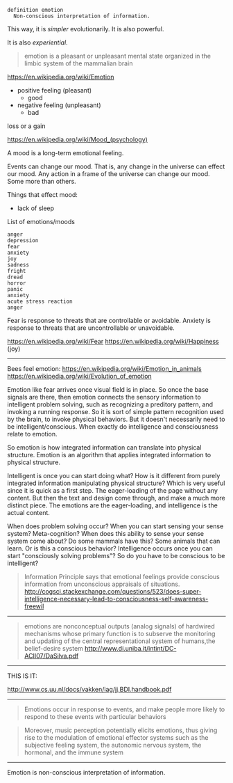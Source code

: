 
```
definition emotion
  Non-conscious interpretation of information.
```

This way, it is _simpler_ evolutionarily. It is also powerful.

It is also _experiential_.

> emotion is a pleasant or unpleasant mental state organized in the limbic system of the mammalian brain

https://en.wikipedia.org/wiki/Emotion

- positive feeling (pleasant)
  + good
- negative feeling (unpleasant)
  + bad

loss or a gain

https://en.wikipedia.org/wiki/Mood_(psychology)

A mood is a long-term emotional feeling.

Events can change our mood. That is, any change in the universe can effect our mood. Any action in a frame of the universe can change our mood. Some more than others.

Things that effect mood:

- lack of sleep

List of emotions/moods

```
anger
depression
fear
anxiety
joy
sadness
fright
dread
horror
panic
anxiety
acute stress reaction
anger
```

Fear is response to threats that are controllable or avoidable. Anxiety is response to threats that are uncontrollable or unavoidable.

https://en.wikipedia.org/wiki/Fear
https://en.wikipedia.org/wiki/Happiness (joy)

---

Bees feel emotion: https://en.wikipedia.org/wiki/Emotion_in_animals
https://en.wikipedia.org/wiki/Evolution_of_emotion

Emotion like fear arrives once visual field is in place. So once the base signals are there, then emotion connects the sensory information to intelligent problem solving, such as recognizing a preditory pattern, and invoking a running response. So it is sort of simple pattern recognition used by the brain, to invoke physical behaviors. But it doesn't necessarily need to be intelligent/conscious. When exactly do intelligence and consciousness relate to emotion.

So emotion is how integrated information can translate into physical structure. Emotion is an algorithm that applies integrated information to physical structure.

Intelligent is once you can start doing what? How is it different from purely integrated information manipulating physical structure? Which is very useful since it is quick as a first step. The eager-loading of the page without any content. But then the text and design come through, and make a much more distinct piece. The emotions are the eager-loading, and intelligence is the actual content.

When does problem solving occur? When you can start sensing your sense system? Meta-cognition? When does this ability to sense your sense system come about? Do some mammals have this? Some animals that can learn. Or is this a conscious behavior? Intelligence occurs once you can start "consciously solving problems"? So do you have to be conscious to be intelligent?

>  Information Principle says that emotional feelings provide conscious information from unconscious appraisals of situations. http://cogsci.stackexchange.com/questions/523/does-super-intelligence-necessary-lead-to-consciousness-self-awareness-freewil

---

> emotions are nonconceptual
outputs (analog signals) of hardwired mechanisms whose primary function is to
subserve the monitoring and updating of the central representational system of
humans,the belief-desire system
http://www.di.uniba.it/intint/DC-ACII07/DaSilva.pdf

---

THIS IS IT:

http://www.cs.uu.nl/docs/vakken/iag/jj.BDI.handbook.pdf

---

> Emotions occur in response to events, and make people more likely to respond to these
events with particular behaviors

>  Moreover, music perception potentially elicits emotions, thus giving
rise to the modulation of emotional effector systems such as the subjective feeling system,
the autonomic nervous system, the hormonal, and the immune system

---

Emotion is non-conscious interpretation of information.
